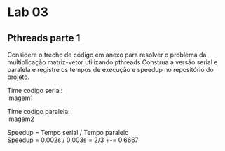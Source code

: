 # Lab 03  
## Pthreads parte 1  
Considere o trecho de código em anexo para resolver o problema da multiplicação matriz-vetor utilizando pthreads Construa a versão serial e paralela e registre os tempos de execução e speedup no repositório do projeto.  
  
Time codigo serial:  
imagem1  
  
Time codigo paralela:  
imagem2  
  
Speedup = Tempo serial / Tempo paralelo  
Speedup = 0.002s / 0.003s = 2/3 +-= 0.6667  
